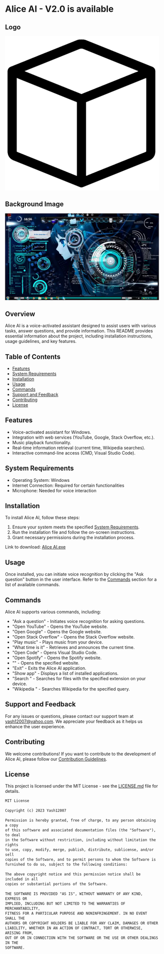 # Alice AI - V2.0 is available

## Logo
![Alice AI - Logo](https://github.com/Yash12007/Alice_AI/blob/main/Logo.png?raw=true)

## Background Image
![Alice AI Background-image](https://github.com/Yash12007/Alice_AI/blob/main/BG.jpg?raw=true)

## Overview

Alice AI is a voice-activated assistant designed to assist users with various tasks, answer questions, and provide information. This README provides essential information about the project, including installation instructions, usage guidelines, and key features.

## Table of Contents

- [Features](#features)
- [System Requirements](#system-requirements)
- [Installation](#installation)
- [Usage](#usage)
- [Commands](#commands)
- [Support and Feedback](#support-and-feedback)
- [Contributing](#contributing)
- [License](#license)

## Features

- Voice-activated assistant for Windows.
- Integration with web services (YouTube, Google, Stack Overflow, etc.).
- Music playback functionality.
- Real-time information retrieval (current time, Wikipedia searches).
- Interactive command-line access (CMD, Visual Studio Code).

## System Requirements

- Operating System: Windows
- Internet Connection: Required for certain functionalities
- Microphone: Needed for voice interaction

## Installation

To install Alice AI, follow these steps:

1. Ensure your system meets the specified [System Requirements](https://github.com/Yash12007/Alice_AI/blob/main/System_Requirements.md).
2. Run the installation file and follow the on-screen instructions.
3. Grant necessary permissions during the installation process.

Link to download: [Alice AI.exe](https://www.dropbox.com/scl/fi/t7208tr5anyfsn904nrjm/Alice-AI.exe?rlkey=tbb8k15bim1sovb0iuzag2rfj&dl=0)

## Usage

Once installed, you can initiate voice recognition by clicking the "Ask question" button in the user interface. Refer to the [Commands](#commands) section for a list of available commands.

## Commands

Alice AI supports various commands, including:

- "Ask a question" - Initiates voice recognition for asking questions.
- "Open YouTube" - Opens the YouTube website.
- "Open Google" - Opens the Google website.
- "Open Stack Overflow" - Opens the Stack Overflow website.
- "Play music" - Plays music from your device.
- "What time is it" - Retrieves and announces the current time.
- "Open Code" - Opens Visual Studio Code.
- "Open Spotify" - Opens the Spotify website.
- "<website URL>" - Opens the specified website.
- "Exit" - Exits the Alice AI application.
- "Show app" - Displays a list of installed applications.
- "Search <file extension>" - Searches for files with the specified extension on your device.
- "Wikipedia <query>" - Searches Wikipedia for the specified query.

## Support and Feedback

For any issues or questions, please contact our support team at yash12007@yahoo.com. We appreciate your feedback as it helps us enhance the user experience.

## Contributing

We welcome contributions! If you want to contribute to the development of Alice AI, please follow our [Contribution Guidelines](https://github.com/Yash12007/Alice_AI/blob/main/Contribution_Guidelines.md).

## License

This project is licensed under the MIT License - see the [LICENSE.md](https://github.com/Yash12007/Alice_AI/blob/main/LICENSE.md) file for details.
```
MIT License

Copyright (c) 2023 Yash12007

Permission is hereby granted, free of charge, to any person obtaining a copy
of this software and associated documentation files (the "Software"), to deal
in the Software without restriction, including without limitation the rights
to use, copy, modify, merge, publish, distribute, sublicense, and/or sell
copies of the Software, and to permit persons to whom the Software is
furnished to do so, subject to the following conditions:

The above copyright notice and this permission notice shall be included in all
copies or substantial portions of the Software.

THE SOFTWARE IS PROVIDED "AS IS", WITHOUT WARRANTY OF ANY KIND, EXPRESS OR
IMPLIED, INCLUDING BUT NOT LIMITED TO THE WARRANTIES OF MERCHANTABILITY,
FITNESS FOR A PARTICULAR PURPOSE AND NONINFRINGEMENT. IN NO EVENT SHALL THE
AUTHORS OR COPYRIGHT HOLDERS BE LIABLE FOR ANY CLAIM, DAMAGES OR OTHER
LIABILITY, WHETHER IN AN ACTION OF CONTRACT, TORT OR OTHERWISE, ARISING FROM,
OUT OF OR IN CONNECTION WITH THE SOFTWARE OR THE USE OR OTHER DEALINGS IN THE
SOFTWARE.
```

